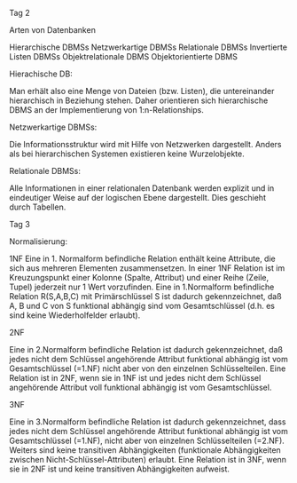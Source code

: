 Tag 2

Arten von Datenbanken 

Hierarchische DBMSs
Netzwerkartige DBMSs
Relationale DBMSs
Invertierte Listen DBMSs
Objektrelationale DBMS
Objektorientierte DBMS

Hierachische DB:

Man erhält also eine Menge von Dateien (bzw. Listen), die untereinander hierarchisch in Beziehung stehen. Daher orientieren sich hierarchische DBMS an der Implementierung von 1:n-Relationships. 

Netzwerkartige DBMSs:

Die Informationsstruktur wird mit Hilfe von Netzwerken dargestellt. Anders als bei hierarchischen Systemen existieren keine Wurzelobjekte.

Relationale DBMSs:

Alle Informationen in einer relationalen Datenbank werden explizit und in eindeutiger Weise auf der logischen Ebene dargestellt. Dies geschieht durch Tabellen.

Tag 3

Normalisierung:

1NF
Eine in 1. Normalform befindliche Relation enthält keine Attribute, die sich aus mehreren Elementen zusammensetzen.
In einer 1NF Relation ist im Kreuzungspunkt einer Kolonne (Spalte, Attribut) und einer Reihe (Zeile, Tupel) jederzeit nur 1 Wert vorzufinden.
Eine in 1.Normalform befindliche Relation R(S,A,B,C) mit Primärschlüssel S ist dadurch gekennzeichnet, daß A, B und C von S funktional abhängig sind vom Gesamtschlüssel (d.h. es sind keine Wiederholfelder erlaubt).

2NF

Eine in 2.Normalform befindliche Relation ist dadurch gekennzeichnet, daß jedes nicht dem Schlüssel angehörende Attribut funktional abhängig ist vom Gesamtschlüssel (=1.NF) nicht aber von den einzelnen Schlüsselteilen.
Eine Relation ist in 2NF, wenn sie in 1NF ist und jedes nicht dem Schlüssel angehörende Attribut voll funktional abhängig ist vom Gesamtschlüssel.

3NF

Eine in 3.Normalform befindliche Relation ist dadurch gekennzeichnet, dass jedes nicht dem Schlüssel angehörende Attribut funktional abhängig ist vom Gesamtschlüssel (=1.NF), nicht aber von einzelnen Schlüsselteilen (=2.NF). Weiters sind keine transitiven Abhängigkeiten (funktionale Abhängigkeiten zwischen Nicht-Schlüssel-Attributen) erlaubt.
Eine Relation ist in 3NF, wenn sie in 2NF ist und keine transitiven Abhängigkeiten aufweist.

